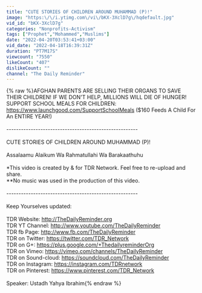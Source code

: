 ```yaml
---
title: "CUTE STORIES OF CHILDREN AROUND MUHAMMAD (P)!"
image: "https:\/\/i.ytimg.com\/vi\/bKX-3XclD7g\/hqdefault.jpg"
vid_id: "bKX-3XclD7g"
categories: "Nonprofits-Activism"
tags: ["Prophet","Mohammed","Muslims"]
date: "2022-04-20T03:53:41+03:00"
vid_date: "2022-04-18T16:39:31Z"
duration: "PT7M17S"
viewcount: "7550"
likeCount: "407"
dislikeCount: ""
channel: "The Daily Reminder"
---
```

{% raw %}AFGHAN PARENTS ARE SELLING THEIR ORGANS TO SAVE THEIR CHILDREN! IF WE DON'T HELP, MILLIONS WILL DIE OF HUNGER! SUPPORT SCHOOL MEALS FOR CHILDREN: <a rel="nofollow" target="blank" href="https://www.launchgood.com/SupportSchoolMeals">https://www.launchgood.com/SupportSchoolMeals</a> ($160 Feeds A Child For An ENTIRE YEAR!)<br /><br />------------------------------------------------------ ​<br /><br />CUTE STORIES OF CHILDREN AROUND MUHAMMAD (P)!<br /><br />Assalaamu Alaikum Wa Rahmatullahi Wa Barakaathuhu<br /><br />*This video is created by &amp; for TDR Network. Feel free to re-upload and share.<br />**No music was used in the production of this video.<br /><br />------------------------------------------------------<br /><br />Keep Yourselves updated:<br /><br />TDR Website: <a rel="nofollow" target="blank" href="http://TheDailyReminder.org">http://TheDailyReminder.org</a> <br />TDR YT Channel: <a rel="nofollow" target="blank" href="http://www.youtube.com/TheDailyReminder">http://www.youtube.com/TheDailyReminder</a><br />TDR fb Page: <a rel="nofollow" target="blank" href="http://www.fb.com/TheDailyReminder">http://www.fb.com/TheDailyReminder</a><br />TDR on Twitter: <a rel="nofollow" target="blank" href="https://twitter.com/TDR_Network">https://twitter.com/TDR_Network</a><br />TDR on G+: <a rel="nofollow" target="blank" href="https://plus.google.com/+ThedailyreminderOrg">https://plus.google.com/+ThedailyreminderOrg</a><br />TDR on Vimeo: <a rel="nofollow" target="blank" href="https://vimeo.com/channels/TheDailyReminder">https://vimeo.com/channels/TheDailyReminder</a><br />TDR on Sound-cloud: <a rel="nofollow" target="blank" href="https://soundcloud.com/TheDailyReminder">https://soundcloud.com/TheDailyReminder</a><br />TDR on Instagram: <a rel="nofollow" target="blank" href="https://instagram.com/TDRnetwork">https://instagram.com/TDRnetwork</a><br />TDR on Pinterest: <a rel="nofollow" target="blank" href="https://www.pinterest.com/TDR_Network">https://www.pinterest.com/TDR_Network</a><br /><br />Speaker: Ustadh Yahya Ibrahim{% endraw %}
